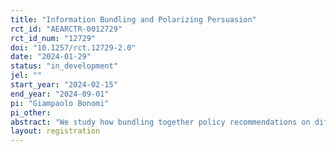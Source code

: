 ```yaml
---
title: "Information Bundling and Polarizing Persuasion"
rct_id: "AEARCTR-0012729"
rct_id_num: "12729"
doi: "10.1257/rct.12729-2.0"
date: "2024-01-29"
status: "in_development"
jel: ""
start_year: "2024-02-15"
end_year: "2024-09-01"
pi: "Giampaolo Bonomi"
pi_other:
abstract: "We study how bundling together policy recommendations on different policy issues affects voters' policy views. Voters are randomized into (i) treatment messages, each consisting of policy recommendations on two policy issues, and (ii) control messages, where policy recommendations are sent separately.  The issues bundled differ in ideological value, policy domain, and complexity. We investigate the presence of belief spillovers across policy domains, and the role played by trust and identity in explaining these spillovers."
layout: registration
---
```


